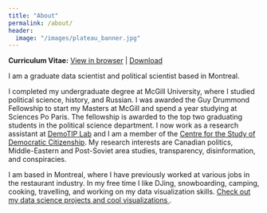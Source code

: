 ```yaml
---
title: "About"
permalink: /about/
header:
  image: "/images/plateau_banner.jpg"
---
```


**Curriculum Vitae:** <a href="/files/Professional_CV.pdf" target="_blank" >View in browser</a> | <a href="/files/Professional_CV.pdf" download> Download</a>  

I am a graduate data scientist and political scientist based in Montreal. 

I completed my undergraduate degree at McGill University, where I studied political science, history, and Russian. I was awarded the Guy Drummond Fellowship to start my Masters at McGill and spend a year studying at Sciences Po Paris. The fellowship is awarded to the top two graduating students in the political science department. I now work as a research assistant at <a href="http://www.aaronerlich.com/demotip-laboratory"> DemoTIP Lab</a> and I am a member of the <a href="https://csdc-cecd.ca/"> Centre for the Study of Democratic Citizenship</a>. My research interests are Canadian politics, Middle-Eastern and Post-Soviet area studies, transparency, disinformation, and conspiracies. 

I am based in Montreal, where I have previously worked at various jobs in the restaurant industry. In my free time I like DJing, snowboarding, camping, cooking, travelling, and working on my data visualization skills. <a href="/data-science"> Check out my data science projects and cool visualizations </a>.
